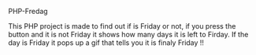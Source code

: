 PHP-Fredag

This PHP project is made to find out if is Friday or not, 
if you press the button and it is not Friday it shows how many days it is left to Firday.
If the day is Friday it pops up a gif that tells you it is finaly Friday !!
